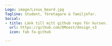 ```yaml
---
Logo: image/Linux_beard.jpg
Tagline: Student, företagare & familjefar.
Social:
- title: Länk till mitt github repo för kursen.
  url: https://github.com/DMoest/design_v3
  icon: fab fa-github

---
```

